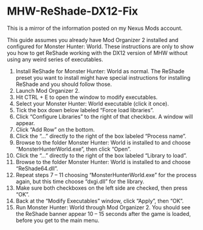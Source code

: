 # MHW-ReShade-DX12-Fix

This is a mirror of the information posted on my Nexus Mods account. 

This guide assumes you already have Mod Organizer 2 installed and configured for Monster Hunter: World. These instructions are only to show you how to get ReShade working with the DX12 version of MHW without using any weird series of executables.
1.	Install ReShade for Monster Hunter: World as normal. The ReShade preset you want to install might have special instructions for installing ReShade and you should follow those.
2.	Launch Mod Organizer 2.
3.	Hit CTRL + E to open the window to modify executables.
4.	Select your Monster Hunter: World executable (click it once).
5.	Tick the box down below labeled “Force load libraries”.
6.	Click “Configure Libraries” to the right of that checkbox. A window will appear.
7.	Click “Add Row” on the bottom.
8.	Click the “…” directly to the right of the box labeled “Process name”.
9.	Browse to the folder Monster Hunter: World is installed to and choose “MonsterHunterWorld.exe”, then click “Open”.
10.	Click the “…” directly to the right of the box labeled “Library to load”.
11.	Browse to the folder Monster Hunter: World is installed to and choose “ReShade64.dll”.
12.	Repeat steps 7 – 11 choosing “MonsterHunterWorld.exe” for the process again, but this time choose “dxgi.dll” for the library.
13.	Make sure both checkboxes on the left side are checked, then press “OK”. 
14.	Back at the “Modify Executables” window, click “Apply”, then “OK”.
15.	Run Monster Hunter: World through Mod Organizer 2. You should see the ReShade banner appear 10 – 15 seconds after the game is loaded, before you get to the main menu.
